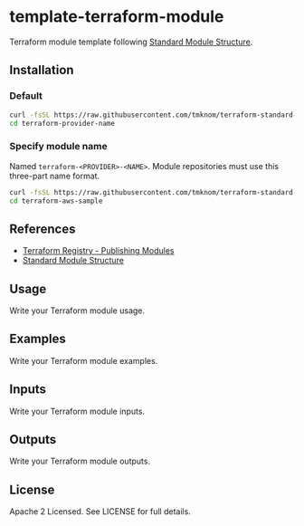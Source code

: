 # template-terraform-module

Terraform module template following [Standard Module Structure](https://www.terraform.io/docs/modules/create.html#standard-module-structure).

## Installation

### Default

```sh
curl -fsSL https://raw.githubusercontent.com/tmknom/terraform-standard-module-structure/master/install | sh -s
cd terraform-provider-name
```

### Specify module name

Named `terraform-<PROVIDER>-<NAME>`. Module repositories must use this three-part name format.

```sh
curl -fsSL https://raw.githubusercontent.com/tmknom/terraform-standard-module-structure/master/install | sh -s terraform-aws-sample
cd terraform-aws-sample
```

## References

- [Terraform Registry - Publishing Modules](https://www.terraform.io/docs/registry/modules/publish.html)
- [Standard Module Structure](https://www.terraform.io/docs/modules/create.html#standard-module-structure)

## Usage

Write your Terraform module usage.

## Examples

Write your Terraform module examples.


## Inputs

Write your Terraform module inputs.

## Outputs

Write your Terraform module outputs.

## License

Apache 2 Licensed. See LICENSE for full details.
